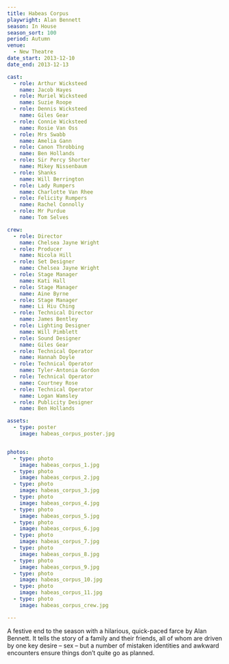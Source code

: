 ```yaml
---
title: Habeas Corpus
playwright: Alan Bennett
season: In House
season_sort: 100
period: Autumn
venue:
  - New Theatre
date_start: 2013-12-10
date_end: 2013-12-13

cast:
  - role: Arthur Wicksteed
    name: Jacob Hayes
  - role: Muriel Wicksteed
    name: Suzie Roope
  - role: Dennis Wicksteed
    name: Giles Gear
  - role: Connie Wicksteed
    name: Rosie Van Oss
  - role: Mrs Swabb
    name: Amelia Gann
  - role: Canon Throbbing
    name: Ben Hollands
  - role: Sir Percy Shorter
    name: Mikey Nissenbaum
  - role: Shanks
    name: Will Berrington
  - role: Lady Rumpers
    name: Charlotte Van Rhee
  - role: Felicity Rumpers
    name: Rachel Connolly
  - role: Mr Purdue
    name: Tom Selves

crew:
  - role: Director
    name: Chelsea Jayne Wright
  - role: Producer
    name: Nicola Hill
  - role: Set Designer
    name: Chelsea Jayne Wright
  - role: Stage Manager
    name: Kati Hall
  - role: Stage Manager
    name: Aine Byrne
  - role: Stage Manager
    name: Li Hiu Ching
  - role: Technical Director
    name: James Bentley
  - role: Lighting Designer
    name: Will Pimblett
  - role: Sound Designer
    name: Giles Gear
  - role: Technical Operator
    name: Hannah Doyle
  - role: Technical Operator
    name: Tyler-Antonia Gordon
  - role: Technical Operator
    name: Courtney Rose
  - role: Technical Operator
    name: Logan Wamsley
  - role: Publicity Designer
    name: Ben Hollands

assets:
  - type: poster
    image: habeas_corpus_poster.jpg


photos:
  - type: photo
    image: habeas_corpus_1.jpg
  - type: photo
    image: habeas_corpus_2.jpg
  - type: photo
    image: habeas_corpus_3.jpg
  - type: photo
    image: habeas_corpus_4.jpg
  - type: photo
    image: habeas_corpus_5.jpg
  - type: photo
    image: habeas_corpus_6.jpg
  - type: photo
    image: habeas_corpus_7.jpg
  - type: photo
    image: habeas_corpus_8.jpg
  - type: photo
    image: habeas_corpus_9.jpg
  - type: photo
    image: habeas_corpus_10.jpg
  - type: photo
    image: habeas_corpus_11.jpg
  - type: photo
    image: habeas_corpus_crew.jpg

---
```


A festive end to the season with a hilarious, quick-paced farce by Alan Bennett. It tells the story of a family and their friends, all of whom are driven by one key desire – sex – but a number of mistaken identities and awkward encounters ensure things don’t quite go as planned.
